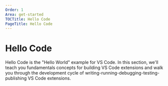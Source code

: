 ```yaml
---
Order: 1
Area: get-started
TOCTitle: Hello Code
PageTitle: Hello Code
---
```


# Hello Code

Hello Code is the "Hello World" example for VS Code. In this section, we'll teach you fundamentals concepts for building VS Code extensions and walk you through the development cycle of writing-running-debugging-testing-publishing VS Code extensions.